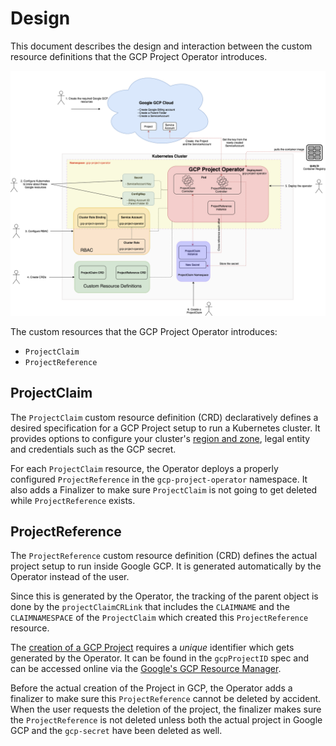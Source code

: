 # Design

This document describes the design and interaction between the custom resource definitions that the GCP Project Operator introduces.

![GCP Project Operator](images/architecture.png "GCP Project Operator Architecture")


The custom resources that the GCP Project Operator introduces:

* `ProjectClaim`
* `ProjectReference`

## ProjectClaim

The `ProjectClaim` custom resource definition (CRD) declaratively defines a desired specification for a GCP Project setup to run a Kubernetes cluster.
It provides options to configure your cluster's [region and zone](https://cloud.google.com/compute/docs/regions-zones), legal entity and credentials such as the GCP secret.

For each `ProjectClaim` resource, the Operator deploys a properly configured `ProjectReference` in the `gcp-project-operator` namespace.
It also adds a Finalizer to make sure `ProjectClaim` is not going to get deleted while `ProjectReference` exists.

## ProjectReference

The `ProjectReference` custom resource definition (CRD) defines the actual project setup to run inside Google GCP. It is generated automatically by the Operator instead of the user. 

Since this is generated by the Operator, the tracking of the parent object is done by the `projectClaimCRLink` that includes the `CLAIMNAME` and the `CLAIMNAMESPACE` of the `ProjectClaim` which created this `ProjectReference` resource.

The [creation of a GCP Project](https://cloud.google.com/resource-manager/docs/creating-managing-projects) requires a _unique_ identifier which gets generated by the Operator.
It can be found in the `gcpProjectID` spec and can be accessed online via the [Google's GCP Resource Manager](https://console.cloud.google.com/cloud-resource-manager).

Before the actual creation of the Project in GCP, the Operator adds a finalizer to make sure this `ProjectReference` cannot be deleted by accident.
When the user requests the deletion of the project, the finalizer makes sure the `ProjectReference` is not deleted unless both the actual project in Google GCP and the `gcp-secret` have been deleted as well.